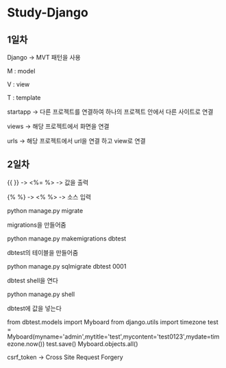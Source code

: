 # Study-Django

## 1일차

Django -> MVT 패턴을 사용

M : model

V : view

T : template

startapp -> 다른 프로젝트를 연결하여 하나의 프로젝트 안에서 다른 사이트로 연결

views -> 해당 프로젝트에서 화면을 연결

urls -> 해당 프로젝트에서 url을 연결 하고 view로 연결

## 2일차

{{ }} -> <%= %> -> 값을 출력

{% %} -> <% %> -> 소스 입력

python manage.py migrate

migrations을 만들어줌

python manage.py makemigrations dbtest

dbtest의 테이블을 만들어줌

python manage.py sqlmigrate dbtest 0001

dbtest shell을 연다

python manage.py shell

dbtest에 값을 넣는다

from dbtest.models import Myboard
from django.utils import timezone
test = Myboard(myname='admin',mytitle='test',mycontent='test0123',mydate=timezone.now())
test.save()
Myboard.objects.all()


csrf_token -> Cross Site Request Forgery
